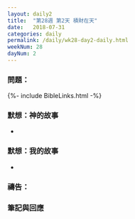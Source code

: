 ```yaml
---
layout: daily2
title:  "第28週 第2天 積財在天"
date:   2018-07-31
categories: daily
permalink: /daily/wk28-day2-daily.html
weekNum: 28
dayNum: 2
---
```


### 問題：

{%- include BibleLinks.html -%}

### 默想：神的故事 
+ 
### 默想：我的故事 
+ 

### 禱告：

### 筆記與回應
